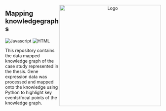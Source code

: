 
<!-- PROJECT LOGO AND TITLE -->
<p align="center">
  <a href="https://github.com/ShakiraAgata/Epigenetic-AOP-network-web-application">
    <img src="images/logo-github.png" alt="Logo" align="right" height="328">
  </a>

  <h2 align="left">Mapping knowledgegraphs</h2>
</p>

![Javascript](https://img.shields.io/badge/JavaScript-F7DF1E?style=for-the-badge&logo=javascript&logoColor=black)
![HTML](https://img.shields.io/badge/HTML-239120?style=for-the-badge&logo=html5&logoColor=white)

This repository contains the data mapped knowledge graph of the case study represented in the thesis. Gene expression data was processed and mapped onto the knowledge using Python to highlight key events/focal points of the knowledge graph.
